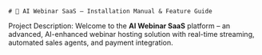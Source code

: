     # 📡 AI Webinar SaaS – Installation Manual & Feature Guide

Project Description:
Welcome to the **AI Webinar SaaS** platform – an advanced, AI-enhanced webinar hosting solution with real-time streaming, automated sales agents, and payment integration.
